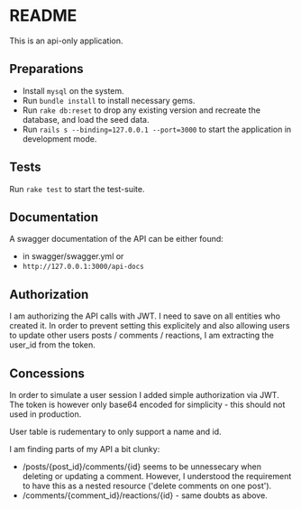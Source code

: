 # README

This is an api-only application.

## Preparations
* Install `mysql` on the system.
* Run `bundle install` to install necessary gems.
* Run `rake db:reset` to drop any existing version and recreate the database, and load the seed data.
* Run `rails s --binding=127.0.0.1 --port=3000` to start the application in development mode.

## Tests
Run `rake test` to start the test-suite.

## Documentation
A swagger documentation of the API can be either found:
* in swagger/swagger.yml or
* `http://127.0.0.1:3000/api-docs` 

## Authorization
I am authorizing the API calls with JWT. I need to save on all entities who created it. In order to prevent setting this explicitely and also allowing users to update other users posts / comments / reactions, I am extracting the user_id from the token.

## Concessions
In order to simulate a user session I added simple authorization via JWT. The token is however only base64 encoded for simplicity - this should not used in production.

User table is rudementary to only support a name and id.

I am finding parts of my API a bit clunky:
* /posts/{post_id}/comments/{id} seems to be unnessecary when deleting or updating a comment. However, I understood the requirement to have this as a nested resource ('delete comments on one post').
* /comments/{comment_id}/reactions/{id} - same doubts as above.
